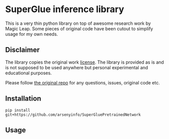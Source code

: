 # SuperGlue inference library

This is a very thin python library on top of awesome research work by Magic Leap. 
Some pieces of original code have been cutout to simplify usage for my own needs.

## Disclaimer 

The library copies the original work [license](license). The library is provided as is and is not supposed to be used anywhere but personal experimental and educational purposes.
 
Please follow [the original repo](https://github.com/magicleap/SuperGluePretrainedNetwork) for any questions, issues, original code etc.


## Installation
`pip install git+https://github.com/arsenyinfo/SuperGluePretrainedNetwork`  

## Usage

```

```